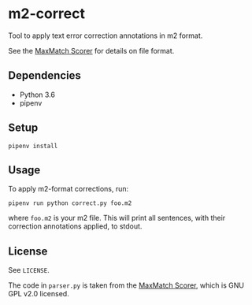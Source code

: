 # m2-correct
Tool to apply text error correction annotations in m2 format.

See the [MaxMatch Scorer](https://github.com/nusnlp/m2scorer/) for details on
file format.

## Dependencies
* Python 3.6
* pipenv

## Setup
```
pipenv install
```

## Usage
To apply m2-format corrections, run:
```
pipenv run python correct.py foo.m2
```
where `foo.m2` is your m2 file. This will print all sentences, with their
correction annotations applied, to stdout.

## License
See `LICENSE`.

The code in `parser.py` is taken from the [MaxMatch Scorer](https://github.com/nusnlp/m2scorer/), which is GNU GPL v2.0 licensed.
